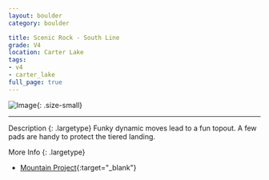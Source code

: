```yaml
---
layout: boulder
category: boulder

title: Scenic Rock - South Line
grade: V4
location: Carter Lake
tags:
- v4
- carter_lake
full_page: true
---
```


![Image](https://pub-512d85031b1440409fe8612f837b8235.r2.dev/south_line_carter_lake_v4.jpg){: .size-small}

---


Description
{: .largetype}
Funky dynamic moves lead to a fun topout. A few pads are handy to protect the tiered landing.


More Info
{: .largetype}
- [Mountain Project](https://www.mountainproject.com/route/105756283/south-line){:target="_blank"}
